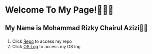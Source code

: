 # Welcome To My Page!👨🏼‍💻

## My Name is Mohammad **Rizky** Chairul Azizi👋🏼

###

1. Click [Repo](https://github.com/rizkyca?tab=repositories) to access my repo <br>
2. Click [OS Log](https://github.com/rizkyca/os212/blob/master/TXT/mylog.txt) to access my OS log

